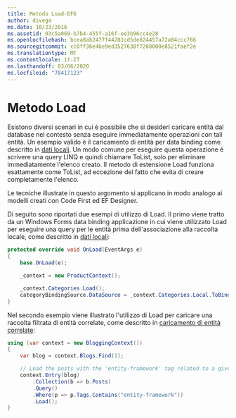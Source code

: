```yaml
---
title: Metodo Load-EF6
author: divega
ms.date: 10/23/2016
ms.assetid: 03c5a069-b7b4-455f-a16f-ee3b96cc4e28
ms.openlocfilehash: bcea8ab2477f44281cd5de824457a72a84ccc766
ms.sourcegitcommit: cc0ff36e46e9ed3527638f7208000e8521faef2e
ms.translationtype: MT
ms.contentlocale: it-IT
ms.lasthandoff: 03/06/2020
ms.locfileid: "78417123"
---
```

# <a name="the-load-method"></a>Metodo Load
Esistono diversi scenari in cui è possibile che si desideri caricare entità dal database nel contesto senza eseguire immediatamente operazioni con tali entità. Un esempio valido è il caricamento di entità per data binding come descritto in [dati locali](~/ef6/querying/local-data.md). Un modo comune per eseguire questa operazione è scrivere una query LINQ e quindi chiamare ToList, solo per eliminare immediatamente l'elenco creato. Il metodo di estensione Load funziona esattamente come ToList, ad eccezione del fatto che evita di creare completamente l'elenco.  

Le tecniche illustrate in questo argomento si applicano in modo analogo ai modelli creati con Code First ed EF Designer.  

Di seguito sono riportati due esempi di utilizzo di Load. Il primo viene tratto da un Windows Forms data binding applicazione in cui viene utilizzato Load per eseguire una query per le entità prima dell'associazione alla raccolta locale, come descritto in [dati locali](~/ef6/querying/local-data.md):  

``` csharp
protected override void OnLoad(EventArgs e)
{
    base.OnLoad(e);

    _context = new ProductContext();

    _context.Categories.Load();
    categoryBindingSource.DataSource = _context.Categories.Local.ToBindingList();
}
```  

Nel secondo esempio viene illustrato l'utilizzo di Load per caricare una raccolta filtrata di entità correlate, come descritto in [caricamento di entità correlate](~/ef6/querying/related-data.md):  

``` csharp
using (var context = new BloggingContext())
{
    var blog = context.Blogs.Find(1);

    // Load the posts with the 'entity-framework' tag related to a given blog
    context.Entry(blog)
        .Collection(b => b.Posts)
        .Query()
        .Where(p => p.Tags.Contains("entity-framework"))
        .Load();
}
```  
